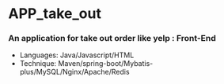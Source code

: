 # APP_take_out
### An application for take out order like yelp : Front-End 
- Languages: Java/Javascript/HTML
- Technique: Maven/spring-boot/Mybatis-plus/MySQL/Nginx/Apache/Redis
